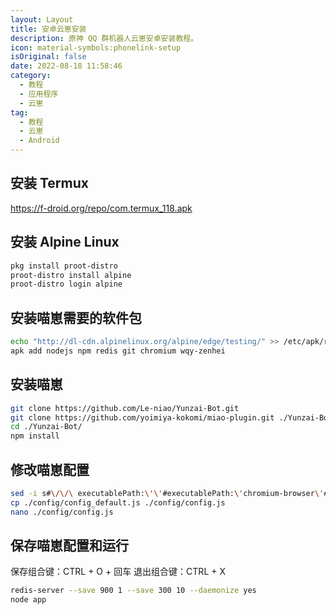 ```yaml
---
layout: Layout
title: 安卓云崽安装
description: 原神 QQ 群机器人云崽安卓安装教程。
icon: material-symbols:phonelink-setup
isOriginal: false
date: 2022-08-18 11:58:46
category:
  - 教程
  - 应用程序
  - 云崽
tag:
  - 教程
  - 云崽
  - Android
---
```


## 安装 Termux

<https://f-droid.org/repo/com.termux_118.apk>

## 安装 Alpine Linux

```sh
pkg install proot-distro
proot-distro install alpine
proot-distro login alpine
```

## 安装喵崽需要的软件包

```sh
echo "http://dl-cdn.alpinelinux.org/alpine/edge/testing/" >> /etc/apk/repositories
apk add nodejs npm redis git chromium wqy-zenhei
```

## 安装喵崽

```sh
git clone https://github.com/Le-niao/Yunzai-Bot.git
git clone https://github.com/yoimiya-kokomi/miao-plugin.git ./Yunzai-Bot/plugins/miao-plugin/
cd ./Yunzai-Bot/
npm install
```

## 修改喵崽配置

```sh
sed -i s#\/\/\ executablePath:\'\'#executablePath:\'chromium-browser\'#g ./lib/render.js
cp ./config/config_default.js ./config/config.js
nano ./config/config.js
```

## 保存喵崽配置和运行

保存组合键：CTRL + O + 回车
退出组合键：CTRL + X

```sh
redis-server --save 900 1 --save 300 10 --daemonize yes
node app
```
